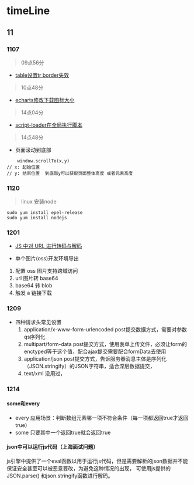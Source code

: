 # timeLine

## 11

### 1107
> 09点56分
- [table设置tr border失效](https://blog.csdn.net/u010533511/article/details/51097150)

> 10点48分 
- [echarts修改下载图标大小](https://github.com/apache/incubator-echarts/issues/8327)

> 14点04分
- [script-loader在全局执行脚本](https://www.webpackjs.com/loaders/script-loader/)

> 14点48分
- 页面滚动到底部
```
    window.scrollTo(x,y)
// x: 起始位置
// y: 结束位置  到底部y可以获取页面整体高度 或者元素高度
```
    

### 1120

> linux 安装node

```
sudo yum install epel-release
sudo yum install nodejs
```

### 1201

- [JS 中对 URL 进行转码与解码](https://www.cnblogs.com/lvmylife/p/7595036.html)

- 单个图片(oss)开发环境导出

1. 配置 oss 图片支持跨域访问
2. url 图片转 base64
3. base64 转 blob
4. 触发 a 链接下载

### 1209 

- 四种请求头常见设置
    1. application/x-www-form-urlencoded 
        post提交数据方式，需要对参数qs序列化
    2. multipart/form-data 
        post提交方式，使用表单上传文件，必须让form的enctyped等于这个值，配合ajax提交需要配合formData去使用    
    3. application/json
        post提交方式，告诉服务器消息主体是序列化（JSON.stringify）的JSON字符串，适合深层数据提交，
    4. text/xml
        没用过，    

### 1214

#### some和every
- every 应用场景：判断数组元素哪一项不符合条件（每一项都返回true才返回true）
- some 只要其中一个返回true就会返回true 

#### json中可以运行js代码（上海面试问题）

js引擎中提供了一个eval函数以用于运行js代码，但是需要解析的json数据并不能保证安全甚至可以被恶意篡改，为避免这种情况的出现，
可使用js提供的JSON.parse() 和json.stringify函数进行解码。


